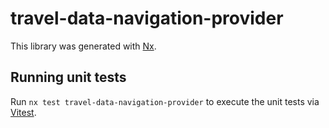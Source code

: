 # travel-data-navigation-provider

This library was generated with [Nx](https://nx.dev).

## Running unit tests

Run `nx test travel-data-navigation-provider` to execute the unit tests via [Vitest](https://vitest.dev/).
